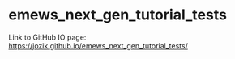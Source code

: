 # emews_next_gen_tutorial_tests

Link to GitHub IO page: https://jozik.github.io/emews_next_gen_tutorial_tests/